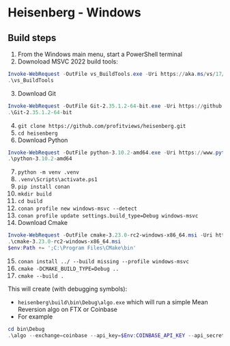 # Heisenberg - Windows

## Build steps

1. From the Windows main menu, start a PowerShell terminal
2. Downoload MSVC 2022 build tools: 
```powershell
Invoke-WebRequest -OutFile vs_BuildTools.exe -Uri https://aka.ms/vs/17/release/vs_BuildTools.exe
.\vs_BuildTools
```
3. Download Git 
```powershell
Invoke-WebRequest -OutFile Git-2.35.1.2-64-bit.exe -Uri https://github.com/git-for-windows/git/releases/download/v2.35.1.windows.2/Git-2.35.1.2-64-bit.exe
.\Git-2.35.1.2-64-bit
```
4. `git clone https://github.com/profitviews/heisenberg.git`
5. `cd heisenberg`
6. Download Python 
```powershell
Invoke-WebRequest -OutFile python-3.10.2-amd64.exe -Uri https://www.python.org/ftp/python/3.10.2/python-3.10.2-amd64.exe
.\python-3.10.2-amd64
```
7. `python -m venv .venv`
8. `.venv\Scripts\activate.ps1`
9. `pip install conan`
10. `mkdir build`
11. `cd build`
12. `conan profile new windows-msvc --detect`
13. `conan profile update settings.build_type=Debug windows-msvc`
14. Download Cmake
```powershell
Invoke-WebRequest -OutFile cmake-3.23.0-rc2-windows-x86_64.msi -Uri https://github.com/Kitware/CMake/releases/download/v3.23.0-rc2/cmake-3.23.0-rc2-windows-x86_64.msi
.\cmake-3.23.0-rc2-windows-x86_64.msi
$env:Path += ';C:\Program Files\CMake\bin'
```
15. `conan install ../ --build missing --profile windows-msvc`
16. `cmake -DCMAKE_BUILD_TYPE=Debug ..`
17. `cmake --build .`

This will create (with debugging symbols):

* `heisenberg\build\bin\Debug\algo.exe` which will run a simple Mean Reversion algo on FTX or Coinbase
* For example
```powershell
cd bin\Debug
.\algo --exchange=coinbase --api_key=$Env:COINBASE_API_KEY --api_secret=$Env:COINBASE_API_SECRET --api_phrase=$Env:COINBASE_API_PHRASE --lookback=50 --reversion_level=2 --base_quantity=0.0025 --symbol=ETH-BTC
```
